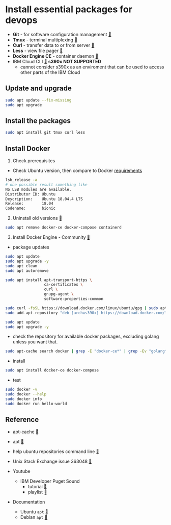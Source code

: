 # Install essential packages for devops

* __Git__ - for software configuration management [:link:](https://git-scm.com/)
* __Tmux__ - terminal multiplexing [:link:](https://github.com/tmux/tmux)
* __Curl__ - transfer data to or from server [:link:](http://manpages.ubuntu.com/manpages/bionic/man1/curl.1.html)
* __Less__ - view file pager [:link:](https://manpages.ubuntu.com/manpages/bionic/en/man1/less.1.html)
* __Docker Engine CE__ -  container daemon [:link:](https://docs.docker.com/install/linux/docker-ce/ubuntu/)
* IBM Cloud CLI [:link:](https://github.com/IBM-Cloud/ibm-cloud-cli-release) __s390x NOT SUPPORTED__ 
  * cannot consider s390x as an enviroment that can be used to access other parts of the IBM Cloud


## Update and upgrade

```bash
sudo apt update --fix-missing
sudo apt upgrade
```

## Install the packages

```bash
sudo apt install git tmux curl less
```

## Install Docker

1. Check prerequisites

* Check Ubuntu version, then compare to Docker [requirements](https://docs.docker.com/install/linux/docker-ce/ubuntu/#os-requirements)
```bash
lsb_release -a
# one possible result something like
No LSB modules are available.
Distributor ID: Ubuntu
Description:    Ubuntu 18.04.4 LTS
Release:        18.04
Codename:       bionic
```

2. Uninstall old versions [:link:](https://docs.docker.com/install/linux/docker-ce/ubuntu/#uninstall-old-versions)

```bash
sudo apt remove docker-ce docker-compose containerd
```

3. Install Docker Engine - Community [:link:](https://docs.docker.com/install/linux/docker-ce/ubuntu/#install-docker-engine---community-1)

* package updates
```bash
sudo apt update
sudo apt upgrade -y
sudo apt clean
sudo apt autoremove
```

```bash
sudo apt install apt-transport-https \
                 ca-certificates \
                 curl \
                 gnupg-agent \
                 software-properties-common

sudo curl -fsSL https://download.docker.com/linux/ubuntu/gpg | sudo apt-key add -
sudo add-apt-repository "deb [arch=s390x] https://download.docker.com/linux/ubuntu $(lsb_release -cs) stable"

sudo apt update
sudo apt upgrade -y
```

* check the repository for available docker packages, excluding golang
  unless you want that.

```bash
sudo apt-cache search docker | grep -E "docker-ce*" | grep -Ev "golang*" | less
```

* install
```bash
sudo apt install docker-ce docker-compose
```

* test
```bash
sudo docker -v
sudo docker --help
sudo docker info
sudo docker run hello-world
```

## Reference

* apt-cache [:link:](http://manpages.ubuntu.com/manpages/bionic/man8/apt-cache.8.html)

* apt [:link:](https://www.debian.org/doc/manuals/debian-handbook/sect.apt-get.en.html)

* help ubuntu repositories command line [:link:](https://help.ubuntu.com/community/Repositories/CommandLine)

* Unix Stack Exchange issue 363048 [:link:](https://unix.stackexchange.com/questions/363048/unable-to-locate-package-docker-ce-on-a-64bit-ubuntu) 

* Youtube

   * IBM Developer Puget Sound 
     * tutorial [:link:](https://youtu.be/hcbuZ234SOg)
     * playlist [:link:](https://www.youtube.com/playlist?list=PL-j7VyctKguuCO8WkzaYauh4NosbtGLC_)

* Documentation
  - Ubuntu `apt` [:link:](https://help.ubuntu.com/lts/serverguide/apt.html)
  - Debian `apt` [:link:](https://www.debian.org/doc/manuals/debian-handbook/sect.apt-get.en.html)
